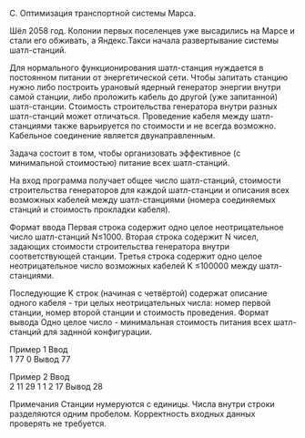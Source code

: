 C. Оптимизация транспортной системы Марса.

Шёл 2058 год. Колонии первых поселенцев уже высадились на Марсе и стали его обживать, а Яндекс.Такси начала развертывание системы шатл-станций. 

Для нормального функционирования шатл-станция нуждается в постоянном питании от энергетической сети. Чтобы запитать станцию нужно либо построить урановый ядерный генератор энергии внутри самой станции, либо проложить кабель до другой (уже запитанной) шатл-станции. Стоимость строительства генератора внутри разных шатл-станций может отличаться. Проведение кабеля между шатл-станциями также варьируется по стоимости и не всегда возможно. Кабельное соединение является двунаправленным. 

Задача состоит в том, чтобы организовать эффективное (с минимальной стоимостью) питание всех шатл-станций. 

На вход программа получает общее число шатл-станций, стоимости строительства генераторов для каждой шатл-станции и описания всех возможных кабелей между шатл-станциями (номера соединяемых станций и стоимость прокладки кабеля).

Формат ввода
Первая строка содержит одно целое неотрицательное число шатл-станций N≤1000. 
Вторая строка содержит N чисел, задающих стоимости строительства генератора внутри соответствующей станции. 
Третья строка содержит одно целое неотрицательное число возможных кабелей K ≤100000 между шатл-станциями. 

Последующие K строк (начиная с четвёртой) содержат описание одного кабеля - три целых неотрицательных числа: номер первой станции, номер второй станции и стоимость проведения.
Формат вывода
Одно целое число - минимальная стоимость питания всех шатл-станций для заднной конфигурации.

Пример 1
Ввод	
1
77
0
Вывод
77

Пример 2
Ввод	
2
11 29
1
1 2 17
Вывод
28

Примечания
Станции нумеруются с единицы.
Числа внутри строки разделяются одним пробелом. 
Корректность входных данных проверять не требуется.
